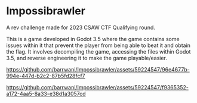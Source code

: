 # Impossibrawler
A rev challenge made for 2023 CSAW CTF Qualifying round. 

This is a game developed in Godot 3.5 where the game contains some issues within it that prevent the player from being able to beat it and obtain the flag. It involves decompiling the game, accessing the files within Godot 3.5, and reverse engineering it to make the game playable/easier. 



https://github.com/barrwani/Impossibrawler/assets/59224547/96e4677b-994e-447d-b2c2-87b5fd28fcf7



https://github.com/barrwani/Impossibrawler/assets/59224547/f9365352-a172-4aa5-8a33-e38d1a3057cd

